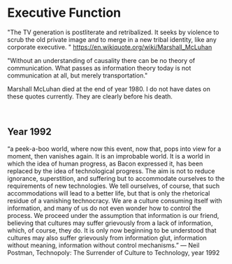 # Executive Function

"The TV generation is postliterate and retribalized. It seeks by violence to scrub the old private image and to merge in a new tribal identity, like any corporate executive. "
https://en.wikiquote.org/wiki/Marshall_McLuhan

"Without an understanding of causality there can be no theory of communication. What passes as information theory today is not communication at all, but merely transportation."

Marshall McLuhan died at the end of year 1980. I do not have dates on these quotes currently. They are clearly before his death.

&nbsp;

## Year 1992

“a peek-a-boo world, where now this event, now that, pops into view for a moment, then vanishes again. It is an improbable world. It is a world in which the idea of human progress, as Bacon expressed it, has been replaced by the idea of technological progress. The aim is not to reduce ignorance, superstition, and suffering but to accommodate ourselves to the requirements of new technologies. We tell ourselves, of course, that such accommodations will lead to a better life, but that is only the rhetorical residue of a vanishing technocracy. We are a culture consuming itself with information, and many of us do not even wonder how to control the process. We proceed under the assumption that information is our friend, believing that cultures may suffer grievously from a lack of information, which, of course, they do. It is only now beginning to be understood that cultures may also suffer grievously from information glut, information without meaning, information without control mechanisms.”
― Neil Postman, Technopoly: The Surrender of Culture to Technology, year 1992
